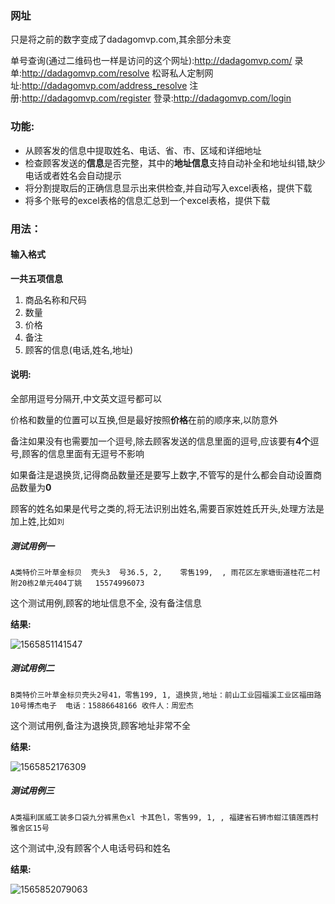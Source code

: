 

### 网址

只是将之前的数字变成了dadagomvp.com,其余部分未变

单号查询(通过二维码也一样是访问的这个网址):http://dadagomvp.com/
录单:http://dadagomvp.com/resolve
松哥私人定制网址:http://dadagomvp.com/address_resolve
注册:http://dadagomvp.com/register
登录:http://dadagomvp.com/login

### 功能:

- 从顾客发的信息中提取姓名、电话、省、市、区域和详细地址
- 检查顾客发送的**信息**是否完整，其中的**地址信息**支持自动补全和地址纠错,缺少电话或者姓名会自动提示
- 将分割提取后的正确信息显示出来供检查,并自动写入excel表格，提供下载
- 将多个账号的excel表格的信息汇总到一个excel表格，提供下载

### 用法：

#### **输入格式**

**一共五项信息**

1. 商品名称和尺码
2.  数量
3. 价格
4. 备注
5. 顾客的信息(电话,姓名,地址)

#### **说明:**

全部用逗号分隔开,中文英文逗号都可以

价格和数量的位置可以互换,但是最好按照**价格**在前的顺序来,以防意外

备注如果没有也需要加一个逗号,除去顾客发送的信息里面的逗号,应该要有**4个**逗号,顾客的信息里面有无逗号不影响

如果备注是退换货,记得商品数量还是要写上数字,不管写的是什么都会自动设置商品数量为**0**

顾客的姓名如果是代号之类的,将无法识别出姓名,需要百家姓姓氏开头,处理方法是加上姓,比如`刘`



##### 测试用例一

```
A类特价三叶草金标贝  壳头3  号36.5, 2,    零售199,  , 雨花区左家塘街道桂花二村附20栋2单元404丁姚   15574996073
```

这个测试用例,顾客的地址信息不全, 没有备注信息

**结果:**

![1565851141547](C:\Users\Administrator\AppData\Roaming\Typora\typora-user-images\1565851141547.png)

##### 测试用例二

```
B类特价三叶草金标贝壳头2号41，零售199, 1, 退换货,地址：前山工业园福溪工业区福田路10号博杰电子  电话：15886648166 收件人：周宏杰 
```

这个测试用例,备注为退换货,顾客地址非常不全

**结果:**

![1565852176309](C:\Users\Administrator\AppData\Roaming\Typora\typora-user-images\1565852176309.png)

##### 测试用例三

```
A类福利匡威工装多口袋九分裤黑色xl 卡其色l，零售99, 1, , 福建省石狮市蚶江镇莲西村雅舍区15号
```

这个测试中,没有顾客个人电话号码和姓名

**结果:**

![1565852079063](C:\Users\Administrator\AppData\Roaming\Typora\typora-user-images\1565852079063.png)